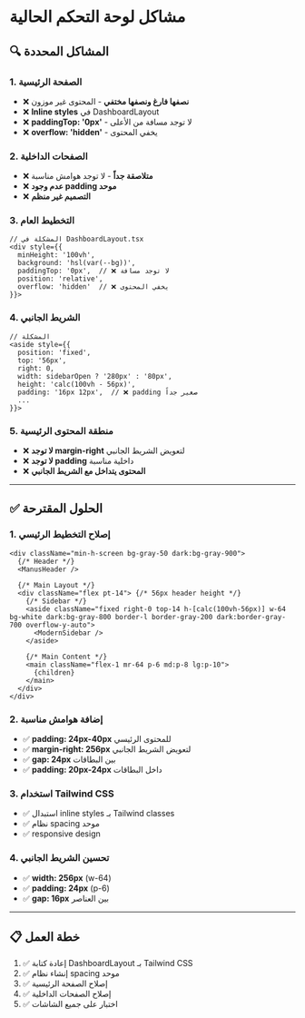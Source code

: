 # مشاكل لوحة التحكم الحالية

## 🔍 المشاكل المحددة

### 1. الصفحة الرئيسية
- ❌ **نصفها فارغ ونصفها مختفي** - المحتوى غير موزون
- ❌ **Inline styles** في DashboardLayout
- ❌ **paddingTop: '0px'** - لا توجد مسافة من الأعلى
- ❌ **overflow: 'hidden'** - يخفي المحتوى

### 2. الصفحات الداخلية
- ❌ **متلاصقة جداً** - لا توجد هوامش مناسبة
- ❌ **عدم وجود padding موحد**
- ❌ **التصميم غير منظم**

### 3. التخطيط العام
```tsx
// المشكلة في DashboardLayout.tsx
<div style={{
  minHeight: '100vh',
  background: 'hsl(var(--bg))',
  paddingTop: '0px',  // ❌ لا توجد مسافة
  position: 'relative',
  overflow: 'hidden'  // ❌ يخفي المحتوى
}}>
```

### 4. الشريط الجانبي
```tsx
// المشكلة
<aside style={{
  position: 'fixed',
  top: '56px',
  right: 0,
  width: sidebarOpen ? '280px' : '80px',
  height: 'calc(100vh - 56px)',
  padding: '16px 12px',  // ❌ padding صغير جداً
  ...
}}>
```

### 5. منطقة المحتوى الرئيسية
- ❌ **لا توجد margin-right** لتعويض الشريط الجانبي
- ❌ **لا توجد padding** داخلية مناسبة
- ❌ **المحتوى يتداخل مع الشريط الجانبي**

---

## ✅ الحلول المقترحة

### 1. إصلاح التخطيط الرئيسي
```tsx
<div className="min-h-screen bg-gray-50 dark:bg-gray-900">
  {/* Header */}
  <ManusHeader />
  
  {/* Main Layout */}
  <div className="flex pt-14"> {/* 56px header height */}
    {/* Sidebar */}
    <aside className="fixed right-0 top-14 h-[calc(100vh-56px)] w-64 bg-white dark:bg-gray-800 border-l border-gray-200 dark:border-gray-700 overflow-y-auto">
      <ModernSidebar />
    </aside>
    
    {/* Main Content */}
    <main className="flex-1 mr-64 p-6 md:p-8 lg:p-10">
      {children}
    </main>
  </div>
</div>
```

### 2. إضافة هوامش مناسبة
- ✅ **padding: 24px-40px** للمحتوى الرئيسي
- ✅ **margin-right: 256px** لتعويض الشريط الجانبي
- ✅ **gap: 24px** بين البطاقات
- ✅ **padding: 20px-24px** داخل البطاقات

### 3. استخدام Tailwind CSS
- ✅ استبدال inline styles بـ Tailwind classes
- ✅ نظام spacing موحد
- ✅ responsive design

### 4. تحسين الشريط الجانبي
- ✅ **width: 256px** (w-64)
- ✅ **padding: 24px** (p-6)
- ✅ **gap: 16px** بين العناصر

---

## 📋 خطة العمل

1. ✅ إعادة كتابة DashboardLayout بـ Tailwind CSS
2. ✅ إنشاء نظام spacing موحد
3. ✅ إصلاح الصفحة الرئيسية
4. ✅ إصلاح الصفحات الداخلية
5. ✅ اختبار على جميع الشاشات

